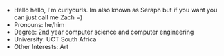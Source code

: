 - Hello hello, I'm curlycurls. Im also known as Seraph but if you want you can just call me Zach =)
- Pronouns: he/him
- Degree: 2nd year computer science and computer engineering
- University: UCT South Africa
- Other Interests: Art

<!---
CurlyCurls/CurlyCurls is a ✨ special ✨ repository because its `README.md` (this file) appears on your GitHub profile.
You can click the Preview link to take a look at your changes.
--->

